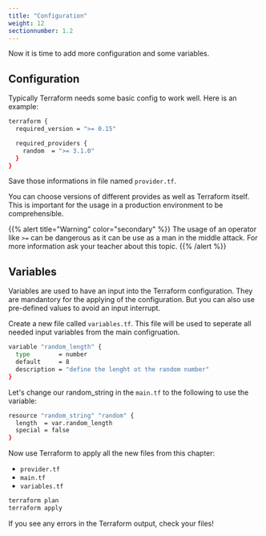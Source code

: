 ```yaml
---
title: "Configuration"
weight: 12
sectionnumber: 1.2
---
```


Now it is time to add more configuration and some variables.


## Configuration

Typically Terraform needs some basic config to work well. Here is an example:

```bash
terraform {
  required_version = ">= 0.15"

  required_providers {
    random  = ">= 3.1.0"
  }
}
```

Save those informations in file named `provider.tf`.

You can choose versions of different provides as well as Terraform itself. This is important for the usage in a production environment to be comprehensible.

{{% alert title="Warning" color="secondary" %}}
The usage of an operator like `>=` can be dangerous as it can be use as a man in the middle attack. For more information ask your teacher about this topic.
{{% /alert %}}


## Variables

Variables are used to have an input into the Terraform configuration. They are mandantory for the applying of the configuration. But you can also use pre-defined values to avoid an input interrupt.

Create a new file called `variables.tf`.
This file will be used to seperate all needed input variables from the main configruation.

```bash
variable "random_length" {
  type        = number
  default     = 8
  description = "define the lenght ot the random number"
}
```

Let's change our random_string in the `main.tf` to the following to use the variable:

```bash
resource "random_string" "random" {
  length  = var.random_length
  special = false
}
```

Now use Terraform to apply all the new files from this chapter:

* `provider.tf`
* `main.tf`
* `variables.tf`

```bash
terraform plan
terraform apply
```

If you see any errors in the Terraform output, check your files!
